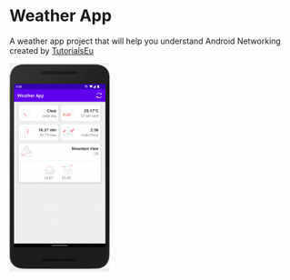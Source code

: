 # Weather App
A weather app project that will help you understand Android Networking created by [TutorialsEu](https://www.tutorials.eu)

<img width="35%" src="screenshots/main.png">
